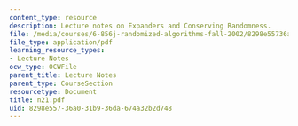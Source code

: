```yaml
---
content_type: resource
description: Lecture notes on Expanders and Conserving Randomness.
file: /media/courses/6-856j-randomized-algorithms-fall-2002/8298e55736a031b936da674a32b2d748_n21.pdf
file_type: application/pdf
learning_resource_types:
- Lecture Notes
ocw_type: OCWFile
parent_title: Lecture Notes
parent_type: CourseSection
resourcetype: Document
title: n21.pdf
uid: 8298e557-36a0-31b9-36da-674a32b2d748
---
```


